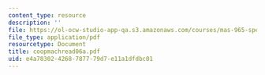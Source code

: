 ```yaml
---
content_type: resource
description: ''
file: https://ol-ocw-studio-app-qa.s3.amazonaws.com/courses/mas-965-special-topics-in-media-technology-cooperative-machines-fall-2003/e4a783024268787779d7e11a1dfdbc01_coopmachread06a.pdf
file_type: application/pdf
resourcetype: Document
title: coopmachread06a.pdf
uid: e4a78302-4268-7877-79d7-e11a1dfdbc01
---
```


